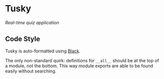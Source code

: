 # Tusky
###### Real-time quiz application

## Code Style
Tusky is auto-formatted using [Black](https://github.com/psf/black).

The only non-standard quirk: definitions for `__all__` should be at the top of a module, not the bottom.
This way module exports are able to be found easily without searching.
